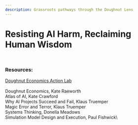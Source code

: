 ```yaml
---
description: Grassroots pathways through the Doughnut Lens
---
```


# Resisting AI Harm, Reclaiming Human Wisdom

<figure><img src="../../.gitbook/assets/Screenshot 2025-08-14 at 4.19.44 PM.png" alt=""><figcaption></figcaption></figure>

<figure><img src="../../.gitbook/assets/Screenshot 2025-08-14 at 4.35.37 PM.png" alt=""><figcaption></figcaption></figure>

### Resources:

[Doughnut Economics Action Lab](https://doughnuteconomics.org/)\
\
Doughnut Economics, Kate Raeworth\
Atlas of AI, Kate Crawford\
Why AI Projects Succeed and Fail, Klaus Truemper\
Magic Error and Terror, Klaus Truemper\
Systems Thinking, Donella Meadows\
Simulation Model Design and Execution, Paul Fishwick\
